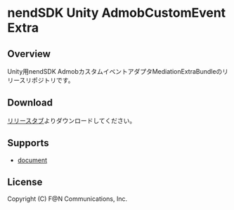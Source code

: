 # nendSDK Unity AdmobCustomEvent Extra

## Overview

Unity用nendSDK AdmobカスタムイベントアダプタMediationExtraBundleのリリースリポジトリです。

## Download

[リリースタブ](https://github.com/fan-ADN/nendSDK-Unity-AdMobCustomEvent-Extras/releases)よりダウンロードしてください。

## Supports

* [document](https://github.com/fan-ADN/nendSDK-Unity-AdMobCustomEvent-Extras/wiki)

## License

Copyright (C) F@N Communications, Inc.

